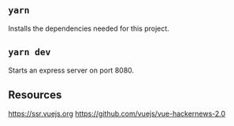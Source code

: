 ## `yarn`

Installs the dependencies needed for this project.

## `yarn dev`

Starts an express server on port 8080.

## Resources

https://ssr.vuejs.org
https://github.com/vuejs/vue-hackernews-2.0
